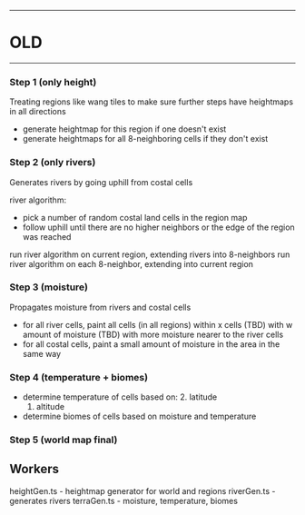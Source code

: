 ------
# OLD
------

### Step 1 (only height)
Treating regions like wang tiles to make sure further steps have heightmaps in all directions

  - generate heightmap for this region if one doesn't exist
  - generate heightmaps for all 8-neighboring cells if they don't exist

### Step 2 (only rivers)
Generates rivers by going uphill from costal cells

river algorithm:
- pick a number of random costal land cells in the region map
- follow uphill until there are no higher neighbors or the edge of the region was reached

run river algorithm on current region, extending rivers into 8-neighbors
run river algorithm on each 8-neighbor, extending into current region

### Step 3 (moisture)
Propagates moisture from rivers and costal cells

  - for all river cells, paint all cells (in all regions) within x cells (TBD) with w amount of moisture (TBD)
    with more moisture nearer to the river cells
  - for all costal cells, paint a small amount of moisture in the area in the same way

### Step 4 (temperature + biomes)
  - determine temperature of cells based on:
    2. latitude
    1. altitude
  - determine biomes of cells based on moisture and temperature

### Step 5 (world map final)

## Workers

heightGen.ts - heightmap generator for world and regions
riverGen.ts - generates rivers
terraGen.ts - moisture, temperature, biomes
